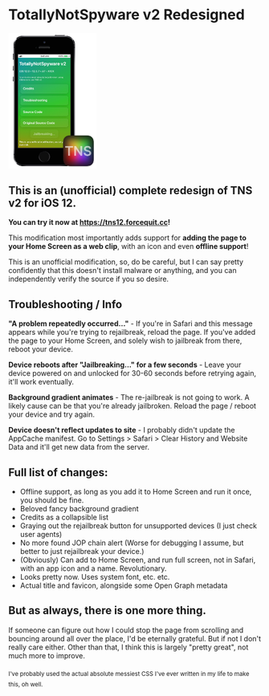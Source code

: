 # TotallyNotSpyware v2 Redesigned
<img src="https://github.com/forcequitOS/tns-v2-newUI/blob/main/showcase.png?raw=true" width="35%">

## This is an (unofficial) complete redesign of TNS v2 for iOS 12.
**You can try it now at https://tns12.forcequit.cc!**

This modification most importantly adds support for **adding the page to your Home Screen as a web clip**, with an icon and even **offline support**!

This is an unofficial modification, so, do be careful, but I can say pretty confidently that this doesn't install malware or anything, and you can independently verify the source if you so desire.

## Troubleshooting / Info

**"A problem repeatedly occurred..."** - If you're in Safari and this message appears while you're trying to rejailbreak, reload the page. If you've added the page to your Home Screen, and solely wish to jailbreak from there, reboot your device. 

**Device reboots after "Jailbreaking..." for a few seconds** - Leave your device powered on and unlocked for 30-60 seconds before retrying again, it'll work eventually.

**Background gradient animates** - The re-jailbreak is not going to work. A likely cause can be that you're already jailbroken. Reload the page / reboot your device and try again.

**Device doesn't reflect updates to site** - I probably didn't update the AppCache manifest. Go to Settings > Safari > Clear History and Website Data and it'll get new data from the server.

## Full list of changes:

- Offline support, as long as you add it to Home Screen and run it once, you should be fine.
- Beloved fancy background gradient
- Credits as a collapsible list
- Graying out the rejailbreak button for unsupported devices (I just check user agents)
- No more found JOP chain alert (Worse for debugging I assume, but better to just rejailbreak your device.)
- (Obviously) Can add to Home Screen, and run full screen, not in Safari, with an app icon and a name. Revolutionary.
- Looks pretty now. Uses system font, etc. etc.
- Actual title and favicon, alongside some Open Graph metadata

## But as always, there is one more thing.

If someone can figure out how I could stop the page from scrolling and bouncing around all over the place, I'd be eternally grateful. But if not I don't really care either. Other than that, I think this is largely "pretty great", not much more to improve.

<sub>I've probably used the actual absolute messiest CSS I've ever written in my life to make this, oh well.</sub>
